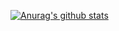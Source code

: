 [![Anurag's github stats](https://github-readme-stats.vercel.app/api?username=kkwondev&show_icons=true&theme=radical)](https://github.com/anuraghazra/github-readme-stats)
